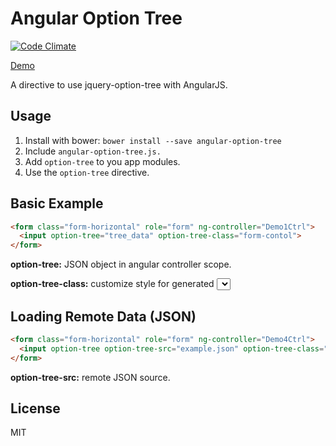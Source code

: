 Angular Option Tree
===================
[![Code Climate](https://codeclimate.com/github/passy/angular-masonry.png)](https://codeclimate.com/github/passy/angular-masonry)

[Demo](http://leechsien.github.io/angular-option-tree/)

A directive to use jquery-option-tree with AngularJS. 

Usage
------
1. Install with bower:  `bower install --save angular-option-tree`
2. Include `angular-option-tree.js.`
3. Add `option-tree` to you app modules.
4. Use the `option-tree` directive.

Basic Example
------

```html
<form class="form-horizontal" role="form" ng-controller="Demo1Ctrl">
  <input option-tree="tree_data" option-tree-class="form-contol">
</form>
```

**option-tree:** JSON object in angular controller scope.

**option-tree-class:** customize style for generated <select> element.

Loading Remote Data (JSON)
------
```html
<form class="form-horizontal" role="form" ng-controller="Demo4Ctrl">
  <input option-tree option-tree-src="example.json" option-tree-class="form-control">
</form>
```

**option-tree-src:** remote JSON source.

License
------
MIT


